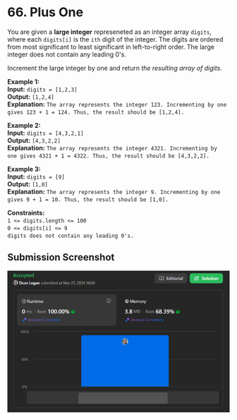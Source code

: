 # 66. Plus One

You are given a **large integer** represeneted as an integer array `digits`, where each `digits[i]` is the `ith` digit of the integer. The digits are ordered from most significant to least significant in left-to-right order. The large integer does not contain any leading 0's.

Increment the large integer by one and return *the resulting array of digits*.

**Example 1:**  
    **Input:** `digits = [1,2,3]`  
    **Output:** `[1,2,4]`  
    **Explanation:** `The array represents the integer 123. Incrementing by one gives 123 + 1 = 124. Thus, the result should be [1,2,4].`   

**Example 2:**  
    **Input:** `digits = [4,3,2,1]`  
    **Output:** `[4,3,2,2]`  
    **Explanation:** `The array represents the integer 4321. Incrementing by one gives 4321 + 1 = 4322. Thus, the result should be [4,3,2,2].`  

**Example 3:**  
    **Input:** `digits = [9]`  
    **Output:** `[1,0]`  
    **Explanation:** `The array represents the integer 9. Incrementing by one gives 9 + 1 = 10. Thus, the result should be [1,0].`  

**Constraints:**  
    `1 <= digits.length <= 100`  
    `0 <= digits[i] <= 9`  
    `digits does not contain any leading 0's.`    


## Submission Screenshot

![Image](./plus-one.png)